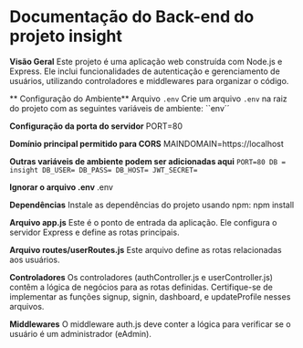# Documentação do Back-end do projeto insight

**Visão Geral**
Este projeto é uma aplicação web construída com Node.js e Express. Ele inclui funcionalidades de autenticação e gerenciamento de usuários, utilizando controladores e middlewares para organizar o código.

** Configuração do Ambiente**
Arquivo `.env`
Crie um arquivo `.env` na raiz do projeto com as seguintes variáveis de ambiente: ``env´´

**Configuração da porta do servidor**
PORT=80

**Domínio principal permitido para CORS**
MAINDOMAIN=https://localhost

**Outras variáveis de ambiente podem ser adicionadas aqui**
``
PORT=80
DB = insight
DB_USER=
DB_PASS=
DB_HOST=
JWT_SECRET=
``

**Ignorar o arquivo .env**
.env

**Dependências**
Instale as dependências do projeto usando npm: npm install

**Arquivo app.js**
Este é o ponto de entrada da aplicação. Ele configura o servidor Express e define as rotas principais.

**Arquivo routes/userRoutes.js**
Este arquivo define as rotas relacionadas aos usuários.

**Controladores**
Os controladores (authController.js e userController.js) contêm a lógica de negócios para as rotas definidas. Certifique-se de implementar as funções signup, signin, dashboard, e updateProfile nesses arquivos.

**Middlewares**
O middleware auth.js deve conter a lógica para verificar se o usuário é um administrador (eAdmin).

